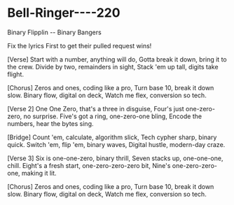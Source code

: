# Bell-Ringer----220
Binary Flipplin -- Binary Bangers


Fix the lyrics First to get their pulled request wins!

[Verse] Start with a number, anything will do, Gotta break it down, bring it to the crew. Divide by two, remainders in sight, Stack 'em up tall, digits take flight.

[Chorus] Zeros and ones, coding like a pro, Turn base 10, break it down slow. Binary flow, digital on deck, Watch me flex, conversion so tech.

[Verse 2] One One Zero, that's a three in disguise, Four's just one-zero-zero, no surprise. Five's got a ring, one-zero-one bling, Encode the numbers, hear the bytes sing.

[Bridge] Count 'em, calculate, algorithm slick, Tech cypher sharp, binary quick. Switch 'em, flip 'em, binary waves, Digital hustle, modern-day craze.

[Verse 3] Six is one-one-zero, binary thrill, Seven stacks up, one-one-one, chill. Eight's a fresh start, one-zero-zero-zero bit, Nine's one-zero-zero-one, making it lit.

[Chorus] Zeros and ones, coding like a pro, Turn base 10, break it down slow. Binary flow, digital on deck, Watch me flex, conversion so tech.
